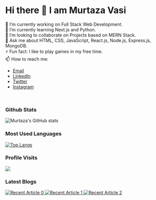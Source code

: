 # Hi there 👋 I am Murtaza Vasi

🔭 I’m currently working on Full Stack Web Development.<br/>
🌱 I’m currently learning Next.js and Python.<br/>
👯 I’m looking to collaborate on Projects based on MERN Stack.<br/>
💬 Ask me about HTML, CSS, JavaScript, React.js, Node.js, Express.js, MongoDB.<br/>
⚡ Fun fact: I like to play games in my free time.
<br />
📫 How to reach me:

- [Email](mailto:murtazavasi2000@gmail.com)
- [LinkedIn](https://www.linkedin.com/in/murtaza-vasi)
- [Twitter](https://www.twitter.com/VasiMurtaza)
- [Instagram](https://www.instagram.com/vasi_murtaza/)

<br />

### Github Stats

![Murtaza's GitHub stats](https://github-readme-stats.vercel.app/api?username=Murtaza-Vasi&show_icons=true&theme=cobalt)

### Most Used Languages

[![Top Langs](https://github-readme-stats.vercel.app/api/top-langs/?username=Murtaza-Vasi&theme=cobalt)](https://github.com/anuraghazra/github-readme-stats)

### Profile Visits

![](https://komarev.com/ghpvc/?username=Murtaza-Vasi)

### Latest Blogs

<a target="_blank" href="https://github-readme-medium-recent-article.vercel.app/medium/@murtazavasi.dev/0"><img src="https://github-readme-medium-recent-article.vercel.app/medium/@murtazavasi.dev/0" alt="Recent Article 0">
<a target="_blank" href="https://github-readme-medium-recent-article.vercel.app/medium/@murtazavasi.dev/1"><img src="https://github-readme-medium-recent-article.vercel.app/medium/@murtazavasi.dev/1" alt="Recent Article 1">
<a target="_blank" href="https://github-readme-medium-recent-article.vercel.app/medium/@murtazavasi.dev/2"><img src="https://github-readme-medium-recent-article.vercel.app/medium/@murtazavasi.dev/2" alt="Recent Article 2">
